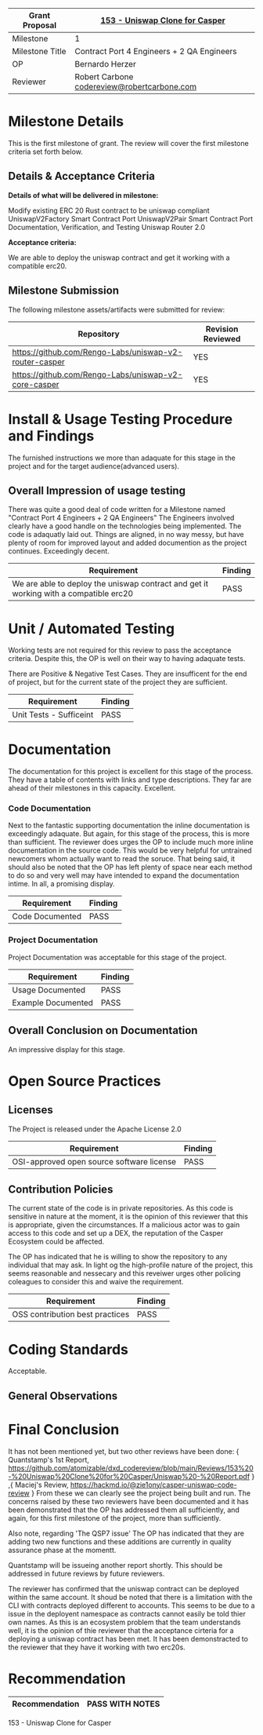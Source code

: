 Grant Proposal | [153 - Uniswap Clone for Casper](https://portal.devxdao.com/public-proposals/153)
------------ | -------------
Milestone | 1
Milestone Title | Contract Port 4 Engineers + 2 QA Engineers
OP | Bernardo Herzer 
Reviewer | Robert Carbone <codereview@robertcarbone.com>

# Milestone Details
This is the first milestone of grant. 
The review will cover the first milestone criteria set forth below.

## Details & Acceptance Criteria

**Details of what will be delivered in milestone:**

Modify existing ERC 20 Rust contract to be uniswap compliant 
UniswapV2Factory Smart Contract Port
UniswapV2Pair Smart Contract Port
Documentation, Verification, and Testing
Uniswap Router 2.0

**Acceptance criteria:**

We are able to deploy the uniswap contract and get it working with a compatible erc20.

## Milestone Submission

The following milestone assets/artifacts were submitted for review:

Repository | Revision Reviewed
------------ | -------------
https://github.com/Rengo-Labs/uniswap-v2-router-casper | YES
https://github.com/Rengo-Labs/uniswap-v2-core-casper | YES

# Install & Usage Testing Procedure and Findings

The furnished instructions we more than adaquate for this stage in the project and for the target audience(advanced users). 

## Overall Impression of usage testing

There was quite a good deal of code written for a Milestone named "Contract Port 4 Engineers + 2 QA Engineers" 
The Engineers involved clearly have a good handle on the technologies being implemented. 
The code is adaquatly laid out. Things are aligned, in no way messy, but have plenty of room for improved layout and added documention 
as the project continues. Exceedingly decent. 

Requirement | Finding
------------ | -------------
We are able to deploy the uniswap contract and get it working with a compatible erc20 | PASS

# Unit / Automated Testing

Working tests are not required for this review to pass the acceptance criteria. 
Despite this, the OP is well on their way to having adaquate tests.

There are Positive & Negative Test Cases. 
They are insufficent for the end of project,
but for the current state of the project they are sufficient. 


Requirement | Finding
------------ | -------------
Unit Tests - Sufficeint | PASS

# Documentation

The documentation for this project is excellent for this stage of the process.
They have a table of contents with links and type descriptions. 
They far are ahead of their milestones in this capacity.
Excellent. 

### Code Documentation

Next to the fantastic supporting documentation the inline documentation is exceedingly adaquate.
But again, for this stage of the process, this is more than sufficient.
The reviewer does urges the OP to include much more inline documentation in the source code. 
This would be very helpful for untrained newcomers whom actually want to read the soruce. 
That being said, it should also be noted that the OP has left plenty of space near each 
method to do so and very well may have intended to expand the documentation intime.
In all, a promising display.   

Requirement | Finding
------------ | -------------
Code Documented | PASS


### Project Documentation

Project Documentation was acceptable for this stage of the project. 

Requirement | Finding
------------ | -------------
Usage Documented | PASS
Example Documented | PASS

## Overall Conclusion on Documentation

An impressive display for this stage. 

# Open Source Practices

## Licenses

The Project is released under the Apache License 2.0

Requirement | Finding
------------ | -------------
OSI-approved open source software license | PASS


## Contribution Policies

The current state of the code is in private repositories. 
As this code is sensitive in nature at the moment, it is the opinion of this reviewer that this is 
appropriate, given the circumstances. If a malicious actor was to gain access to this code and set 
up a DEX, the reputation of the Casper Ecosystem could be affected. 

The OP has indicated that he is willing to show the 
repository to any individual that may ask. 
In light og the high-profile nature of the project, 
this seems reasonable and nessecary and this reveiwer 
urges other policing coleagues to consider this and 
waive the requirement. 


Requirement | Finding
------------ | -------------
OSS contribution best practices | PASS


# Coding Standards

Acceptable. 

## General Observations

# Final Conclusion

It has not been mentioned yet, but two other reviews have been done: 
 { Quantstamp's 1st Report, https://github.com/atomizable/dxd_codereview/blob/main/Reviews/153%20-%20Uniswap%20Clone%20for%20Casper/Uniswap%20-%20Report.pdf }
,{ Maciej's Review, https://hackmd.io/@zie1ony/casper-uniswap-code-review }
From these we can clearly see the project being built and run.
The concerns raised by these two reviewers have been documented and it has been demonstrated that the
OP has addressed them all sufficiently, and again, for this first milestone of the project, more than sufficiently. 

Also note, regarding 'The QSP7 issue'
The OP has indicated that they are adding two new functions and these additions are currently 
in quality assurance phase at the momentt. 

Quantstamp will be issueing another report shortly. 
This should be addressed in future reviews by future reviewers. 

The reviewer has confirmed that the uniswap contract can be deployed within the same account. It shoud be noted that there 
is a limitation with the CLI with contracts deployed different to accounts. 
This seems to be due to a issue in the deployent namespace as contracts cannot easily be told thier own names. 
As this is an ecosystem problem that the team understands well,
it is the opinion of thie reviewer that the acceptance cirteria for a deploying a uniswap contract has been met. 
It has been demonstracted to the reviewer that they have it working with two erc20s. 

# Recommendation

Recommendation | PASS WITH NOTES
  ------------ | -------------




153 - Uniswap Clone for Casper









